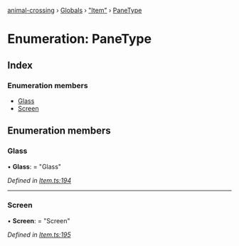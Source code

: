 [animal-crossing](../README.md) › [Globals](../globals.md) › ["Item"](../modules/_item_.md) › [PaneType](_item_.panetype.md)

# Enumeration: PaneType

## Index

### Enumeration members

* [Glass](_item_.panetype.md#glass)
* [Screen](_item_.panetype.md#screen)

## Enumeration members

###  Glass

• **Glass**: = "Glass"

*Defined in [Item.ts:194](https://github.com/Norviah/animal-crossing/blob/37c048c/module/types/Item.ts#L194)*

___

###  Screen

• **Screen**: = "Screen"

*Defined in [Item.ts:195](https://github.com/Norviah/animal-crossing/blob/37c048c/module/types/Item.ts#L195)*

